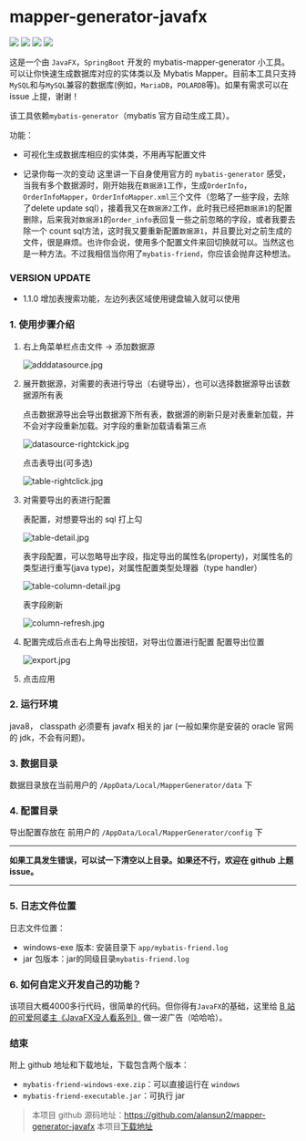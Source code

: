 # mapper-generator-javafx
![](https://img.shields.io/badge/JavaFx-8-green.svg) 
![](https://img.shields.io/badge/SpringBoot-2.1.5-blue.svg)
![](https://img.shields.io/badge/version-1.0.0-orange.svg)
[![](https://img.shields.io/badge/downloads-1.0.0-brightgreen)](https://github.com/alansun2/mapper-generator-javafx/releases)

这是一个由 `JavaFX`，`SpringBoot` 开发的 mybatis-mapper-generator 小工具。可以让你快速生成数据库对应的实体类以及 Mybatis Mapper。目前本工具只支持 `MySQL`和与`MySQL`兼容的数据库(例如，`MariaDB`，`POLARDB`等)。如果有需求可以在 issue 上提，谢谢！

该工具依赖`mybatis-generator`（mybatis 官方自动生成工具）。

功能：
* 可视化生成数据库相应的实体类，不用再写配置文件

* 记录你每一次的变动
   这里讲一下自身使用官方的 `mybatis-generator` 感受，当我有多个数据源时，刚开始我在`数据源1`工作，生成`OrderInfo`，`OrderInfoMapper`，`OrderInfoMapper.xml`三个文件（忽略了一些字段，去除了delete update sql），接着我又在`数据源2`工作，此时我已经把`数据源1`的配置删除，后来我对`数据源1`的`order_info`表回复一些之前忽略的字段，或者我要去除一个 count sql方法，这时我又要重新配置`数据源1`，并且要比对之前生成的文件，很是麻烦。也许你会说，使用多个配置文件来回切换就可以。当然这也是一种方法。不过我相信当你用了`mybatis-friend`，你应该会抛弃这种想法。
   
### VERSION UPDATE
* 1.1.0
增加表搜索功能，左边列表区域使用键盘输入就可以使用
### 1. 使用步骤介绍
1. 右上角菜单栏点击文件 -> 添加数据源

    ![adddatasource.jpg](https://upload-images.jianshu.io/upload_images/5614480-6a038858b17097a1.jpg?imageMogr2/auto-orient/strip%7CimageView2/2/w/1240)
    
2. 展开数据源，对需要的表进行导出（右键导出），也可以选择数据源导出该数据源所有表

    点击数据源导出会导出数据源下所有表，数据源的刷新只是对表重新加载，并不会对字段重新加载。对字段的重新加载请看第三点
    
    ![datasource-rightckick.jpg](https://upload-images.jianshu.io/upload_images/5614480-2c51a393afe3f759.jpg?imageMogr2/auto-orient/strip%7CimageView2/2/w/1240)
    
    点击表导出(可多选)
    
    ![table-rightclick.jpg](https://upload-images.jianshu.io/upload_images/5614480-6b39547b69601898.jpg?imageMogr2/auto-orient/strip%7CimageView2/2/w/1240)

3. 对需要导出的表进行配置

    表配置，对想要导出的 sql 打上勾
    
    ![table-detail.jpg](https://upload-images.jianshu.io/upload_images/5614480-05f12a8b5f141bb9.jpg?imageMogr2/auto-orient/strip%7CimageView2/2/w/1240)
    
    表字段配置，可以忽略导出字段，指定导出的属性名(property)，对属性名的类型进行重写(java type)，对属性配置类型处理器（type handler）
    
    ![table-column-detail.jpg](https://upload-images.jianshu.io/upload_images/5614480-be5a457502b2ef8a.jpg?imageMogr2/auto-orient/strip%7CimageView2/2/w/1240)
    
    表字段刷新
    
    ![column-refresh.jpg](https://upload-images.jianshu.io/upload_images/5614480-c57eb2ca36b3710e.jpg?imageMogr2/auto-orient/strip%7CimageView2/2/w/1240)

4. 配置完成后点击右上角导出按钮，对导出位置进行配置
    配置导出位置
    
    ![export.jpg](https://upload-images.jianshu.io/upload_images/5614480-cda7b8fb39294f2a.jpg?imageMogr2/auto-orient/strip%7CimageView2/2/w/1240)

5. 点击应用

### 2. 运行环境
java8， classpath 必须要有 javafx 相关的 jar (一般如果你是安装的 oracle 官网的 jdk，不会有问题)。

### 3. 数据目录
数据目录放在当前用户的 `/AppData/Local/MapperGenerator/data` 下

### 4. 配置目录
导出配置存放在 前用户的 `/AppData/Local/MapperGenerator/config` 下

---

**如果工具发生错误，可以试一下清空以上目录。如果还不行，欢迎在 github 上题issue。**

---

### 5. 日志文件位置
日志文件位置：
* windows-exe 版本: 安装目录下 `app/mybatis-friend.log`
* jar 包版本：jar的同级目录`mybatis-friend.log`

### 6. 如何自定义开发自己的功能？
该项目大概4000多行代码，很简单的代码。但你得有`JavaFX`的基础，这里给 [B 站的可爱阿婆主《JavaFX没人看系列》](https://space.bilibili.com/5096022/video?tid=36&page=8&keyword=&order=pubdate) 做一波广告（哈哈哈）。

### 结束
附上 github 地址和下载地址，下载包含两个版本：
* `mybatis-friend-windows-exe.zip`：可以直接运行在 `windows`
* `mybatis-friend-executable.jar`：可执行 jar 

> 本项目 github 源码地址：https://github.com/alansun2/mapper-generator-javafx
> 本项目[下载地址](https://github.com/alansun2/mapper-generator-javafx/releases)